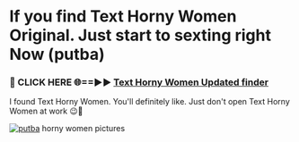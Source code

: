 # If you find Text Horny Women Original. Just start to sexting right Now (putba)

<h3>🔴 CLICK HERE 🌐==►► <a href="https://tinyurl.com/mtbk5fxa" rel="nofollow">Text Horny Women Updated finder</a></h3>

I found Text Horny Women. You'll definitely like. Just don't open Text Horny Women at work 😉💬

[![putba](https://i.imgur.com/Q8WKrnY.jpeg)](https://tinyurl.com/mtbk5fxa)
horny women pictures